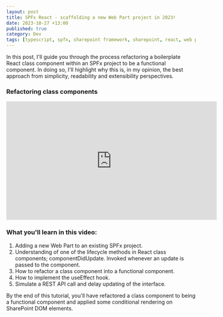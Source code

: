 ```yaml
---
layout: post
title: SPFx React - scaffolding a new Web Part project in 2023!
date: 2023-10-27 +13:00
published: true
category: Dev
tags: [typescript, spfx, sharepoint framework, sharepoint, react, web part, refactoring, functional vs class components]
---
```


In this post, I'll guide you through the process refactoring a boilerplate React class component within an SPFx project to be a functional component. In doing so, I'll highlight why this is, in my opinion, the best approach from simplicity, readability and extensibility perspectives.


### Refactoring class components

<iframe width="560" height="315" src="https://www.youtube.com/embed/9-A1fD02kOo?si=gbKYyMYbrkjEDyjD" title="YouTube video player" frameborder="0" allow="accelerometer; autoplay; clipboard-write; encrypted-media; gyroscope; picture-in-picture; web-share" allowfullscreen></iframe>


### What you'll learn in this video:

1) Adding a new Web Part to an existing SPFx project.
2) Understanding of one of the lifecycle methods in React class components; componentDidUpdate. Invoked whenever an update is passed to the component.
3) How to refactor a class component into a functional component.
4) How to implement the useEffect hook.
5) Simulate a REST API call and delay updating of the interface.

By the end of this tutorial, you'll have refactored a class component to being a functional component and applied some conditional rendering on SharePoint DOM elements.
